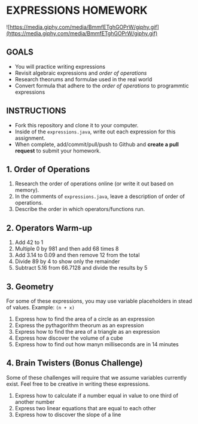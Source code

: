 # EXPRESSIONS HOMEWORK

![https://media.giphy.com/media/BmmfETghGOPrW/giphy.gif](https://media.giphy.com/media/BmmfETghGOPrW/giphy.gif)

## GOALS

* You will practice writing expressions
* Revisit algebraic expressions and *order of operations*
* Research theorums and formulae used in the real world
* Convert formula that adhere to the *order of operations* to programmtic expressions

## INSTRUCTIONS

* Fork this repository and clone it to your computer.
* Inside of the `expressions.java`, write out each expression for this assignment.
* When complete, add/commit/pull/push to Github and **create a pull request** to submit your homework.

## 1. Order of Operations

1. Research the order of operations online (or write it out based on memory).
2. In the comments of `expressions.java`, leave a description of order of operations.
3. Describe the order in which operators/functions run.

## 2. Operators Warm-up

1. Add 42 to 1
2. Multiple 0 by 981 and then add 68 times 8
3. Add 3.14 to 0.09 and then remove 12 from the total
4. Divide 89 by 4 to show only the remainder
5. Subtract 5.16 from 66.7128 and divide the results by 5

## 3. Geometry

For some of these expressions, you may use variable placeholders in stead of values. Example: `(n + x)`

1. Express how to find the area of a circle as an expression
2. Express the pythagorithm theorum as an expression
3. Express how to find the area of a triangle as an expression
4. Express how discover the volume of a cube
5. Express how to find out how manyn milliseconds are in 14 minutes

## 4. Brain Twisters (Bonus Challenge)

Some of these challenges will require that we assume variables currently exist. Feel free to be creative in writing these expressions.

1. Express how to calculate if a number equal in value to one third of another number
2. Express two linear equations that are equal to each other
3. Express how to discover the slope of a line
